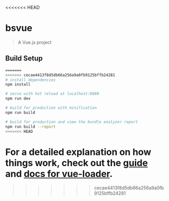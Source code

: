 <<<<<<< HEAD
# bsvue

> A Vue.js project

## Build Setup

``` bash
=======
>>>>>>> cecae4413f8d5db66a256a9a0fb9125bffb24281
# install dependencies
npm install

# serve with hot reload at localhost:8080
npm run dev

# build for production with minification
npm run build

# build for production and view the bundle analyzer report
npm run build --report
<<<<<<< HEAD
```

For a detailed explanation on how things work, check out the [guide](http://vuejs-templates.github.io/webpack/) and [docs for vue-loader](http://vuejs.github.io/vue-loader).
=======
>>>>>>> cecae4413f8d5db66a256a9a0fb9125bffb24281
